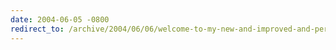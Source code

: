 ```yaml
---
date: 2004-06-05 -0800
redirect_to: /archive/2004/06/06/welcome-to-my-new-and-improved-and-permanent-blog-location.aspx/
---
```

